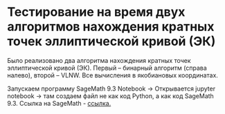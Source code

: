# Тестирование на время двух алгоритмов нахождения кратных точек эллиптической кривой (ЭК)

Было реализовано два алгоритма нахождения кратных точек эллиптической кривой (ЭК). Первый – бинарный алгоритм (справа налево), второй – VLNW. Все вычисления в якобиановых координатах.


Запускаем программу SageMath 9.3 Notebook -> Открывается jupyter notebook -> там создаем файл не как код Python, а как код SageMath 9.3.
Ссылка на SageMath - [ссылка.](https://www.sagemath.org/)
